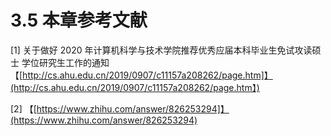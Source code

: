 # 3.5 本章参考文献

\[1\] 关于做好 2020 年计算机科学与技术学院推荐优秀应届本科毕业生免试攻读硕士 学位研究生工作的通知【[http://cs.ahu.edu.cn/2019/0907/c11157a208262/page.htm]】(http://cs.ahu.edu.cn/2019/0907/c11157a208262/page.htm】) 

\[2\] 【[https://www.zhihu.com/answer/826253294]】(https://www.zhihu.com/answer/826253294) 

